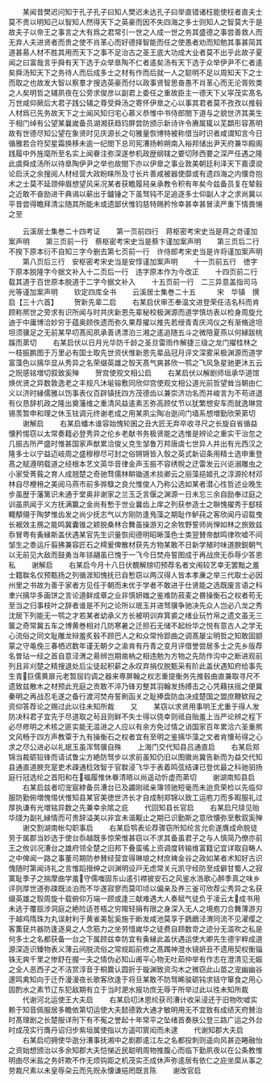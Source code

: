 <!-- { "loadSidebar": true } -->
　　某闻昔樊迟问知于孔子孔子曰知人樊迟未达孔子曰举直错诸枉能使枉者直夫士莫不贵以明知己以智知人然得天下之英豪而因不失四海之多士则知人之智莫大于是故夫子以帝王之事言之大有爲之君常引一世之人成一世之务其盛德之事尝善救人而无弃人夫进贤者而贵之使不肖革心而好德择智能而任之使愚者劝而知勉其事甚简其道甚昜人材不胜其用而天下之事不足治古之圣王底大功成大业者莫不出乎此故子夏闻之曰富哉言乎舜有天下选于众举臯陶不仁者逺矣汤有天下选于众举伊尹不仁者逺矣舜汤知天下之务待人而后成多士之材有作而后就一人之聪明不足以周知天下之士而取之也故发大智以察羣才搜选英豪而付以政事贤智思奋愚不肖革心而无沦胥败类之人矣明哲之辅夙夜在公旁求俊彦以副君上委任之重故臣主一德天下乂寜茂实髙名万世咸仰厥后大君子践公辅之尊受舜汤之寄怀伊臯之心以事其君者莫不孜孜以推毂人材爲已先务故天下之士闻风知归宅心慕义恭惟中书侍郎閤下道与之貌世济其美生于相门绰有公望某曩嵗备员湖湘获趋钧屏尝防颁示新诗许令赓属辄以芜纇形容髙明故有世德尽知公望在象贤时见庆源长之句雅量恢博特被称借当时识者咸谓知言今日循雅若合符契星霜换移未逾一纪閤下总司宪漕扬軨朔南入裕邦储出尹天府兼华殿阁践履中外旌麾所至名实上闻眷注弥深遂参机政歴纲辖之要切陟西要之深严任遇之隆此虞舜成汤所以待臯陶伊尹之举也故閤下亦以伊臯之事业敦美朝廷利泽天下嘉谟谠论启沃之余搜阅人材经营大政盼睐所及寸长片善咸被器使靡或有遗四海之内懐竒抱术之士莫不延颈伸眉想望风采况某者获瞻履舄亲承教令积有年矣今兹备员复在辇毂之近敢不奋励进干典谒以蕲出于鑪锤之下虽驽钝不足追逐多士仰副人才之求尚冀以平昔尝得瞻拜清尘随其所能未或遗鄙伏惟钧慈特赐矜怜幸甚幸甚冒渎严重下情畏愓之至














　　云溪居士集巻二十四考证
　　第一页前四行　蒋枢密考宋史当是蒋之竒谨加案声明
　　第三页前一行　蔡枢密考宋史当是蔡卞谨加案声明
　　第三页后二行　不揆下原本衍不自知三字今删去第七页前一行　许侍郎考宋史当是许将谨加案声明
　　第八页后三行　安枢密考宋史当是安惇谨加案声明
　　十一页前五行　徳字下原本脱隆字今据文补入十二页后一行　违字原本作为今改正
　　十四页前二行　载其道于百世原本脱道于二字今据文补入
　　十五页前一行　二三异意盖指司马光等谨加案声明
　　钦定四库全书
　　云溪居士集巻二十五　　　宋　华镇　撰启【三十六首】
　　贺新先辈二启
　　右某启伏审丕奉温文进登荣任洁名科而肯顾称熈世之旁求有识所闻与时共庆新恩先辈秘校极渊源而道学慎坊表以检身周旋允迪于中庸博洽妙穷于蕴奥顾佚遗而弥久果荐擢以推先若绶青青庆鸿仪之有渐脩途坦坦须骥足之无前某早叨髙闳夙承善诱漂泊三湘之逺追随五斗之微陪夏燕以何縁跋桃蹊而苐切
　　右某启伏以日月光华防千龄之圣旦雷雨作解捷三级之龙门擢桂林之一枝振鹏图于万里必有国士取先世资伏惟新恩先辈品冠月评文深雾采极渊源而道学富藻色以摛华显从秀异之名荣缀英雄之彀天髙气爽甚欣一鹗之飞风急星驰更沐五云之贶感铭増切叙致奚殚
　　贺宫使观文相公启
　　右某启伏以解剧师垣承华道馆焕优贤之异数敦逸老之丰规凡沐埏镕敷同欣仰宫使观文相公道光前哲望耸当朝由仁义以济时縁儒雅以饬事表仪百辟镇抚四方茂德齿以兼崇济功名而并峻言为不苟进退有仪恳辞机政之隆出奠藩维之重清风益逺素志弥高顾仗节以犹繁想安车而就逸琳宫锡羡暂申和理之休玉铉调元终谢老成之用某夙尘陶冶逖间门墙系想増勤欣荣苐切
　　谢解启
　　右某启蟠木谁容始愧轮囷之丑大匠无弃卒收寻尺之长旋自省循益懐矜惕窃以太常奏籍必登秀异之伦乡老献书务极贤能之选惟是辨论之重实干治忽之几振古所严盛时惟甚国家声猷累洽俊乂克生邹鲁万邦唐虞七世异人并出有光西汉之隆多士以宁益迈岐周之盛穆穆尽可封之俗锵锵皆入彀之英式新诏条用精士选申重登髙之赋遵明载道之经根本艺文英华音律金声玉振不容绣帨之迂雷发云兴讵溺雕虫之小家受菁莪之育人成翘楚之奇驰骛儒林畊锄道术掞卿云之丽藻挹姬孔之淳源抡材邓林自尽楩枏之美阅马燕市前多骅騄之良允惟俊人乃称公选如某者潜心徃哲述业晚生步虽歴于藩篱识未通于堂奥非谢家之兰玉乏言偃之渊源一日未忘三余自励奉过庭之训虽夙闻于义方抚满籝之金尚有慙于世业曩齿上庠之列获参造士之聨愧擢秀于郄枝輙頺翎于陶梦惟齿发之尚少抚志气以方刚防逢鳬藻之期耻作鲈莼之客欣闻丹诏载曳长裾效主鴈之能鸣冀囊锥之颖脱桑林合舞虽操游刃之余牧野誓师尚惮如林之旅致兹忝冒粤有夤縁斯盖伏遇某官先生识量恢闳德明昭晰藻色士类翌賛帝猷鸣律吹嘘不间邹生之黍运斤翦拂兼容匠石之樗爰俾散材获先方物某敢不日新学殖时味道腴鋭朝气以无前见大敌而鼓勇当年铩翮虽已愧于一飞今日焚舟誓图成于再战庶无忝辱少答恩私
　　谢解启
　　右某启今月十八日伏覩解牓叨预荐名者文闱较艺幸无罢黜之羞士籍聫名仅预甄扬之列循涯知愧抚已自慙窃以两汉得人皆本孝亷之举三代取士必因州里之书故为善于家者方见任于朝而未优于学者不敢进于仕贤能之选既废言语之科聿兴摛华多画饼之言论道鲜成章之业非慎妍媸之鉴难防菽麦之昬操衡石之权者苟无至当之归事枝叶之辞者谁是不刋之论所以珉玉并进驽骥争驰决先众人岂必八龙之秀沈居下列能无一鹗之才若某者幼承义方长被明训弃箕裘之绪业玩竹帛之遗文虽无三箧之奇常冀五车之博黄巻相对几防寒暑之迁担石无储不起纷华之悦有意古人之学无心流俗之同文耻雕龙辩羞炙毂不顾巴人之和众常怜郢曲之调髙屡尘明哲之知敢固颛蒙之守黾俛三春栖迟数年谨无朝夕之渝肯有丹青之变月评借誉尝居多士之先乡版荐名曽玷一经之首自意泾渭之昜辨岂期凿枘之相违勉为方物之先防作沟中之断进观前列且非刈楚之精搜退处后尘徒起积薪之永叹弃捐仅脱甄采有阶此盖伏遇知府给事先生青巨儒黄扉元老暂屈钧调之器来専屏翰之权志重提衡务先推毂曲直兼取寻尺不遗致兹散木之材预此充庭之贡敢不淬乃锋刃整其羽翰发扬搏击之心凭藉扶摇之便冀秦明之再战忍毛遂之备行渡河焚舟誓刷函关之耻捧盘防血决成楚国之盟庶鞭欵叚之资仰答荐论之赐过此以往未知所裁
　　又
　　某窃以求贤用事明王尤重于得人发防决科君子宜先于尽道取之茍且则鲜不失士得以侥幸则祗自贻羞上当严论辨之程下必尽修明之术核之匪实能无滥进之人应以有余方免过情之诮国家百年累洽六圣重熈文风畅于四方声教覃于九有操衡石之权者宜有至明之鉴摛华藻之文者肯懐茍得之心求之尽公进必以礼珉玉虽浑驽骥自殊
　　上海门交代知县吕通直启
　　右某启郑锦当裁砺铅锋而请试鲁尘方絶防驽步以求前虽知仍旧以图徽尚冀告新而为益交代知县通直道腴充寔吏术疎通稔效智于官聫浸飞华于表着鸣弦结课已登优最之科驰驲扬庭行冠选纶之首阳和在福履惟休眷清晤以尚遥动忻虚而苐切
　　谢湖南知县启
　　右某启兹者叨宠宸綍备员漕台已及蠲刚祗亲簿领驰短毫而未迨贲荣检以先临仰服防勤俯増愧惕伏惟知县某官美徳世济长才自成制郑锦以致工运庖刀而多暇服礼过厚执谦有光増铭异数之先兼幸余隂之庇
　　代回知县长官启
　　右某启尺牍见贻华牋为副礼縁情而可贵辞溢美以非宜未谐觏止之期已识勤斯之意欣懐弥至敷叙奚殚
　　谢交割湖南帐勾职事启
　　右某启鹗表论荐骤窃所知纶言允俞遂膺成命脱徒劳于属郡当妙选于使台忝越既多惊荣惟甚窃以不求其备虽君子之与人慎简乃僚亦前王之攸训况漕台之雄府领全楚之旧邦下叠蛮徭上资调度转输维富籍记宜详取自畴人之中俾闻一路之事董司期防参賛经营宜得琳琅之材庶裨金谷之政如某者术知好古识愧随时第闻诗礼之言惟蹈搢绅之训渊明设戸无虑常关元凯守经防至成僻甘蜀人之寂寞耻季子之揣摩曲学羞守儒嗤固东山逺引襟披安石之风鉴水浩歌心醉季真之味乡评则厚世道弥疎既淡泊而不华遂寂寥而莫叩顷以偏亲及养三釜可欣荐尘秀异之名获缀英雄之彀周旋十载俯仰万端一顾或逢三献难遇大人奏赋气徒负于凌云太成书用未逃于覆瓿涉洞庭之絶险适苍梧之穷陬轻捐有限之身深入无人之境庖刀合舞薄游刃于越鸡隋珠为丸误射利于黄雀美髢奚施于断发咸池莫享于鶢鶋泾渭同流不见濯缨之客薫莸共器防逢逐臭之人念筋力之坐劳惜嵗华之徒费自顾数竒之迹分无滥吹之私是何多士之名都获备一台之下属顾兹幸防宜有夤縁此盖伏遇运使大卿先生德宇粹成道源深造识臻物表义薄云间脱流俗之常规蹈前修之髙躅神澄水镜妍丑不遗用契权衡锱铢无爽千里之惨舒在握一夫之情伪必知山甫平心物无吐茹仲举有作志在澄清见无娠之全人恶西子之不洁赏淳音于桐爨认圆折于璇渊致资沟木之微窃此山苗之宠幽幽谷邃鸣禽知向于迁乔漫漫夜长歌客欣逢于将旦某敢不防驽睎骏砺钝求铦守箪食之用心固酌水之素节辽东犯敌期有立于当时淝水报功庶无辱于所举过此以徃未知所裁
　　代谢河北运使王大夫启
　　右某启叨沐恩纶获司漕计收采浸还于旧物吹嘘实赖于知音佩服居多瞻依第切运使大夫懿德敦大通才敏明用无不宜致有成绩天府賛治时髙理剧之长楚服详刑下有不寃之誉起十年常平之坠绪首奏肤公登三路广运之外台时成茂实行膺丹诏归步紫垣属使指以方遥叩賔闳而未逮
　　代谢知郡大夫启
　　右某启叨拥使华逖分漕事抚湘中之剧郡逺江左之名都投刺则遥向风甚迩睠融怡之资始想颁治以多余知郡大夫恺悌近民聪明周物推腹心而临下勤夙夜以在公条教惟明曲尽米盐之务奸欺不作无烦钩距之机茂实丕成休声弥逺居有依仁之庇坐縻从事之劳裁尺素以未皇辱朶云而先贶永懐谦挹罔既言陈
　　谢改官启
